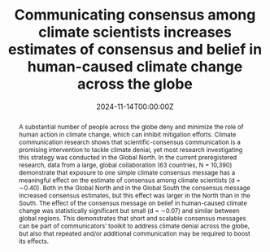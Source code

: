 ---
title: "Communicating consensus among climate scientists increases estimates of consensus and belief in human-caused climate change across the globe"

# Authors
# If you created a profile for a user (e.g. the default `admin` user), write the username (folder name) here 
# and it will be replaced with their full name and linked to their profile.
authors:
- admin
- Daniëlle Bleize
- Jonathan van 't Riet
- Gabi Schaap
- Madalina Vlasceanu
- Kim Doell

date: "2024-11-14T00:00:00Z"
doi: "10.1016/j.jenvp.2024.102480"

# Schedule page publish date (NOT publication's date).
publishDate: "2017-01-01T00:00:00Z"

# Publication type.
# Legend: 0 = Uncategorized; 1 = Conference paper; 2 = Journal article;
# 3 = Preprint / Working Paper; 4 = Report; 5 = Book; 6 = Book section;
# 7 = Thesis; 8 = Patent
publication_types: ["2"]

# Publication name and optional abbreviated publication name.
publication: In *Journal of Environmental Psychology*
publication_short: In *Journal of Environmental Psychology*

abstract: A substantial number of people across the globe deny and minimize the role of human action in climate change, which can inhibit mitigation efforts. Climate communication research shows that scientific-consensus communication is a promising intervention to tackle climate denial, yet most research investigating this strategy was conducted in the Global North. In the current preregistered research, data from a large, global collaboration (63 countries, N = 10,390) demonstrate that exposure to one simple climate consensus message has a meaningful effect on the estimate of consensus among climate scientists (d = ∼0.40). Both in the Global North and in the Global South the consensus message increased consensus estimates, but this effect was larger in the North than in the South. The effect of the consensus message on belief in human-caused climate change was statistically significant but small (d = ∼0.07) and similar between global regions. This demonstrates that short and scalable consensus messages can be part of communicators’ toolkit to address climate denial across the globe, but also that repeated and/or additional communication may be required to boost its effects.

# Summary. An optional shortened abstract.
summary: 

tags: []

# Display this page in the Featured widget?
featured: true

# Custom links (uncomment lines below)
# links:
# - name: Custom Link
#   url: http://example.org

url_pdf: 'https://doi.org/10.1016/j.jenvp.2024.102480'
url_code: 'https://osf.io/qyw89/'
url_dataset: 'https://osf.io/qyw89/'
url_poster: ''
url_project: ''
url_slides: ''
url_source: ''
url_video: ''

# Featured image
# To use, add an image named `featured.jpg/png` to your page's folder. 
image:
  caption: 'Image credit: '
  focal_point: ""
  preview_only: false

---